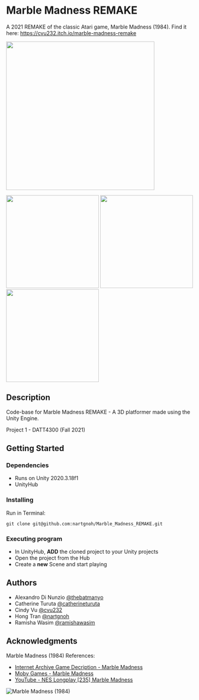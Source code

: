 # Marble Madness REMAKE

A 2021 REMAKE of the classic Atari game, Marble Madness (1984).
Find it here: https://cvu232.itch.io/marble-madness-remake

<img src="https://img.itch.zone/aW1nLzcxMzkyMDUucG5n/315x250%23c/t7RkIc.png" width="400" /> 
  
<img src="https://img.itch.zone/aW1hZ2UvMTIyMTg4Ny83MTM5MjkyLmpwZw==/original/4ZfOHy.jpg" width="250" /> <img src="https://img.itch.zone/aW1hZ2UvMTIyMTg4Ny83Njc1MTkzLnBuZw==/original/m%2BrbHV.png" width="250" /> <img src="https://img.itch.zone/aW1hZ2UvMTIyMTg4Ny83Njc1MTk2LmpwZw==/original/ciVUnW.jpg" width="250" />

## Description

Code-base for Marble Madness REMAKE - A 3D platformer made using the Unity Engine.

Project 1 - DATT4300 (Fall 2021)

## Getting Started

### Dependencies

* Runs on Unity 2020.3.18f1
* UnityHub

### Installing
Run in Terminal:
```
git clone git@github.com:nartgnoh/Marble_Madness_REMAKE.git
```

### Executing program

* In UnityHub, **ADD** the cloned project to your Unity projects
* Open the project from the Hub
* Create a **new** Scene and start playing

## Authors

* Alexandro Di Nunzio [@thebatmanyo](https://github.com/thebatmanyo)
* Catherine Turuta [@catherineturuta](https://github.com/catherineturuta)
* Cindy Vu [@cvu232](https://github.com/cvu232)
* Hong Tran [@nartgnoh](https://github.com/nartgnoh)
* Ramisha Wasim [@ramishawasim](https://github.com/ramishawasim)
## Acknowledgments

Marble Madness (1984) References:
* [Internet Archive Game Decription - Marble Madness](https://archive.org/details/gg_Marble_Madness_1992Atari_Tengen)
* [Moby Games - Marble Madness](https://www.mobygames.com/game/marble-madness)
* [YouTube - NES Longplay [235] Marble Madness](https://www.youtube.com/watch?v=CvlbZwoWMgA)

![Marble Madness (1984)](https://media.techeblog.com/images/vault_sweet_.jpg)
